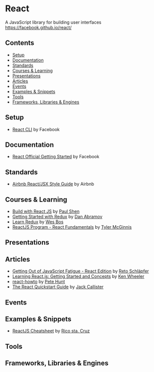 # React

A JavaScript library for building user interfaces  
https://facebook.github.io/react/

## Contents

- [Setup](#setup)
- [Documentation](#documentation)
- [Standards](#standards)
- [Courses & Learning](#courses--learning)
- [Presentations](#presentations)
- [Articles](#articles)
- [Events](#events)
- [Examples & Snippets](#examples--snippets)
- [Tools](#tools)
- [Frameworks, Libraries & Engines](#frameworks-libraries--engines)

## Setup

- [React CLI](https://facebook.github.io/react/blog/2016/07/22/create-apps-with-no-configuration.html) by Facebook

## Documentation

- [React Official Getting Started](https://facebook.github.io/react/docs/getting-started.html) by Facebook

## Standards

- [Airbnb React/JSX Style Guide](https://github.com/airbnb/javascript/tree/master/react) by Airbnb

## Courses & Learning

- [Build with React JS](http://buildwithreact.com/) by [Paul Shen](http://bypaulshen.com/)
- [Getting Started with Redux](https://egghead.io/courses/getting-started-with-redux) by [Dan Abramov](https://twitter.com/dan_abramov)
- [Learn Redux](https://learnredux.com/) by [Wes Bos](http://wesbos.com/)
- [ReactJS Program - React Fundamentals](http://courses.reactjsprogram.com/courses/reactjsfundamentals) by [Tyler McGinnis](https://twitter.com/tylermcginnis33)

## Presentations

## Articles

- [Getting Out of JavaScript Fatigue - React Edition](http://www.code-experience.com/getting-out-of-javascript-fatigue/) by [Reto Schläpfer](http://www.code-experience.com/the-code-experience/)
- [Learning React.js: Getting Started and Concepts](https://scotch.io/tutorials/learning-react-getting-started-and-concepts) by [Ken Wheeler](https://pub.scotch.io/@kenwheeler)
- [react-howto](https://github.com/petehunt/react-howto) by [Pete Hunt](https://github.com/petehunt)
- [The React Quickstart Guide](http://www.jackcallister.com/2015/01/05/the-react-quick-start-guide.html) by [Jack Callister](https://twitter.com/jarsbe)

## Events

## Examples & Snippets

- [ReactJS Cheatsheet](http://ricostacruz.com/cheatsheets/react.html) by [Rico sta. Cruz](https://github.com/rstacruz)

## Tools

## Frameworks, Libraries & Engines
